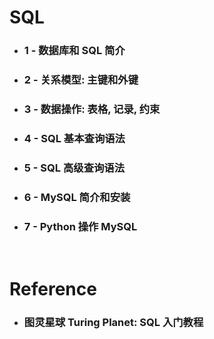 SQL
=====
* ### 1 - 数据库和 SQL 简介
* ### 2 - 关系模型: 主键和外键
* ### 3 - 数据操作: 表格, 记录, 约束
* ### 4 - SQL 基本查询语法
* ### 5 - SQL 高级查询语法
* ### 6 - MySQL 简介和安装
* ### 7 - Python 操作 MySQL
<br />

Reference
=====
* ### 图灵星球 Turing Planet: SQL 入门教程
<br />
